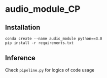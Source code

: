 # audio_module_CP

## Installation

```
conda create --name audio_module python==3.8
pip install -r requirements.txt
```

## Inference
Check ```pipeline.py``` for logics of code usage
